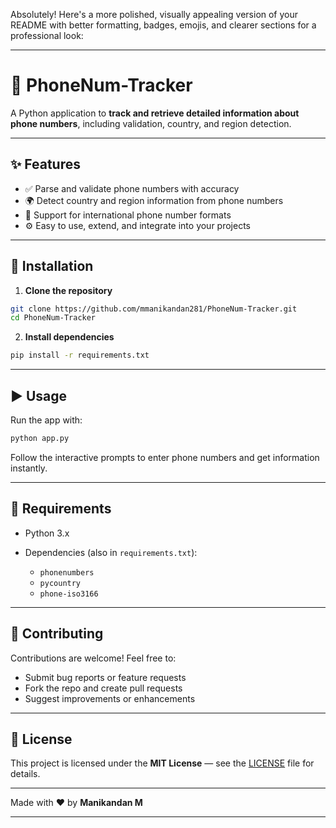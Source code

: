 Absolutely! Here's a more polished, visually appealing version of your README with better formatting, badges, emojis, and clearer sections for a professional look:

---


# 📱 PhoneNum-Tracker

A Python application to **track and retrieve detailed information about phone numbers**, including validation, country, and region detection.

---

## ✨ Features

- ✅ Parse and validate phone numbers with accuracy  
- 🌍 Detect country and region information from phone numbers  
- 🔢 Support for international phone number formats  
- ⚙️ Easy to use, extend, and integrate into your projects  

---

## 🚀 Installation

1. **Clone the repository**

```bash
git clone https://github.com/mmanikandan281/PhoneNum-Tracker.git
cd PhoneNum-Tracker
````

2. **Install dependencies**

```bash
pip install -r requirements.txt
```

---

## ▶️ Usage

Run the app with:

```bash
python app.py
```

Follow the interactive prompts to enter phone numbers and get information instantly.

---

## 🧰 Requirements

* Python 3.x
* Dependencies (also in `requirements.txt`):

  * `phonenumbers`
  * `pycountry`
  * `phone-iso3166`

---

## 🤝 Contributing

Contributions are welcome! Feel free to:

* Submit bug reports or feature requests
* Fork the repo and create pull requests
* Suggest improvements or enhancements

---

## 📄 License

This project is licensed under the **MIT License** — see the [LICENSE](LICENSE) file for details.

---

Made with ❤️ by **Manikandan M**

---
